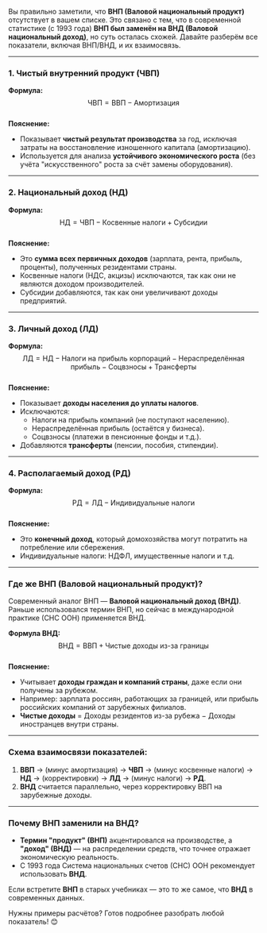 Вы правильно заметили, что **ВНП (Валовой национальный продукт)** отсутствует в вашем списке. Это связано с тем, что в современной статистике (с 1993 года) **ВНП был заменён на ВНД (Валовой национальный доход)**, но суть осталась схожей. Давайте разберём все показатели, включая ВНП/ВНД, и их взаимосвязь.

---

### **1. Чистый внутренний продукт (ЧВП)**

**Формула:**  
$$ \text{ЧВП} = \text{ВВП} - \text{Амортизация} $$  
**Пояснение:**

- Показывает **чистый результат производства** за год, исключая затраты на восстановление изношенного капитала (амортизацию).
- Используется для анализа **устойчивого экономического роста** (без учёта "искусственного" роста за счёт замены оборудования).

---

### **2. Национальный доход (НД)**

**Формула:**  
$$ \text{НД} = \text{ЧВП} - \text{Косвенные налоги} + \text{Субсидии} $$  
**Пояснение:**

- Это **сумма всех первичных доходов** (зарплата, рента, прибыль, проценты), полученных резидентами страны.
- Косвенные налоги (НДС, акцизы) исключаются, так как они не являются доходом производителей.
- Субсидии добавляются, так как они увеличивают доходы предприятий.

---

### **3. Личный доход (ЛД)**

**Формула:**  
$$ \text{ЛД} = \text{НД} - \text{Налоги на прибыль корпораций} - \text{Нераспределённая прибыль} - \text{Соцвзносы} + \text{Трансферты} $$  
**Пояснение:**

- Показывает **доходы населения до уплаты налогов**.
- Исключаются:
  - Налоги на прибыль компаний (не поступают населению).
  - Нераспределённая прибыль (остаётся у бизнеса).
  - Соцвзносы (платежи в пенсионные фонды и т.д.).
- Добавляются **трансферты** (пенсии, пособия, стипендии).

---

### **4. Располагаемый доход (РД)**

**Формула:**  
$$ \text{РД} = \text{ЛД} - \text{Индивидуальные налоги} $$  
**Пояснение:**

- Это **конечный доход**, который домохозяйства могут потратить на потребление или сбережения.
- Индивидуальные налоги: НДФЛ, имущественные налоги и т.д.

---

### **Где же ВНП (Валовой национальный продукт)?**

Современный аналог ВНП — **Валовой национальный доход (ВНД)**. Раньше использовался термин ВНП, но сейчас в международной практике (СНС ООН) применяется ВНД.

**Формула ВНД:**  
$$ \text{ВНД} = \text{ВВП} + \text{Чистые доходы из-за границы} $$  
**Пояснение:**

- Учитывает **доходы граждан и компаний страны**, даже если они получены за рубежом.
- Например: зарплата россиян, работающих за границей, или прибыль российских компаний от зарубежных филиалов.
- **Чистые доходы** = Доходы резидентов из-за рубежа − Доходы иностранцев внутри страны.

---

### **Схема взаимосвязи показателей:**

1. **ВВП** → (минус амортизация) → **ЧВП** → (минус косвенные налоги) → **НД** → (корректировки) → **ЛД** → (минус налоги) → **РД**.  
2. **ВНД** считается параллельно, через корректировку ВВП на зарубежные доходы.

---

### **Почему ВНП заменили на ВНД?**

- **Термин "продукт" (ВНП)** акцентировался на производстве, а **"доход" (ВНД)** — на распределении средств, что точнее отражает экономическую реальность.
- С 1993 года Система национальных счетов (СНС) ООН рекомендует использовать **ВНД**.

Если встретите **ВНП** в старых учебниках — это то же самое, что **ВНД** в современных данных.

Нужны примеры расчётов? Готов подробнее разобрать любой показатель! 😊
